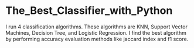 # The_Best_Classifier_with_Python
 I run 4 classification algorithms. These algorithms are KNN, Support Vector Machines, Decision Tree, and Logistic Regression.  I find the best algorithm by performing accuracy evaluation methods like jaccard index and f1 score.
